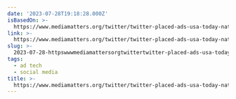 ```yaml
---
date: '2023-07-28T19:18:28.000Z'
isBasedOn: >-
  https://www.mediamatters.org/twitter/twitter-placed-ads-usa-today-national-womens-soccer-league-and-other-major-brands-terrorism
link: >-
  https://www.mediamatters.org/twitter/twitter-placed-ads-usa-today-national-womens-soccer-league-and-other-major-brands-terrorism
slug: >-
  2023-07-28-httpswwwmediamattersorgtwittertwitter-placed-ads-usa-today-national-womens-soccer-league-and-other-major-brands-terrorism
tags:
  - ad tech
  - social media
title: >-
  https://www.mediamatters.org/twitter/twitter-placed-ads-usa-today-national-womens-soccer-league-and-other-major-brands-terrorism
---
```


